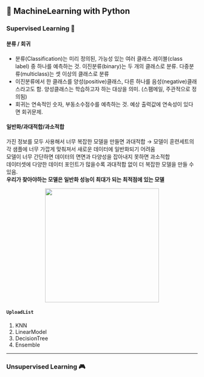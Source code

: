 ## 📘 MachineLearning with Python

### Supervised Learning 🤖

#### 분류 / 회귀
+ 분류(Classification)는 미리 정의된, 가능성 있는 여러 클래스 레이블(class label) 중 하나를 예측하는 것. 이진분류(binary)는 두 개의 클래스로 분류. 다중분류(multiclass)는 셋 이상의 클래스로 분류
+ 이진분류에서 한 클래스를 양성(positive)클래스, 다른 하나를 음성(negative)클래스라고도 함. 양성클래스는 학습하고자 하는 대상을 의미. (스팸메일, 주관적으로 정의됨)
+ 회귀는 연속적인 숫자, 부동소수점수를 예측하는 것. 예상 출력값에 연속성이 있다면 회귀문제.

#### 일반화/과대적합/과소적합
가진 정보를 모두 사용해서 너무 복잡한 모델을 만들면 과대적합  → 모델이 훈련세트의 각 샘플에 너무 가깝게 맞춰져서 새로운 데이터에 일반화되기 어려움  
모델이 너무 간단하면 데이터의 면면과 다양성을 잡아내지 못하면 과소적합  
데이터셋에 다양한 데이터 포인트가 많을수록 과대적합 없이 더 복잡한 모델을 만들 수 있음.   
**우리가 찾아야하는 모델은 일반화 성능이 최대가 되는 최적점에 있는 모델**

<p align="center">
<img src="https://tensorflowkorea.files.wordpress.com/2017/06/fig2-01.png" width=300>
</p>

 

#### `UploadList`
1. KNN
2. LinearModel
3. DecisionTree
4. Ensemble

------------------------------------------------
### Unsupervised Learning 🎮
